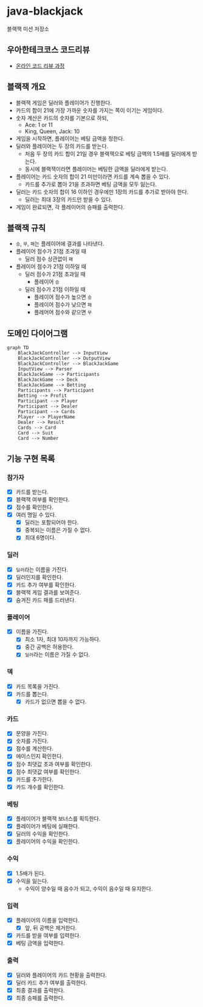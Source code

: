 # java-blackjack

블랙잭 미션 저장소

## 우아한테크코스 코드리뷰

- [온라인 코드 리뷰 과정](https://github.com/woowacourse/woowacourse-docs/blob/master/maincourse/README.md)

## 블랙잭 개요

- 블랙잭 게임은 딜러와 플레이어가 진행한다.
- 카드의 합이 21에 가장 가까운 숫자를 가지는 쪽이 이기는 게임이다.
- 숫자 계산은 카드의 숫자를 기본으로 하되,
    - Ace: 1 or 11
    - King, Queen, Jack: 10
- 게임을 시작하면, 플레이어는 베팅 금액을 정한다.
- 딜러와 플레이어는 두 장의 카드를 받는다.
    - 처음 두 장의 카드 합이 21일 경우 블랙잭으로 베팅 금액의 1.5배를 딜러에게 받는다.
    - 동시에 블랙잭이라면 플레이어는 베팅한 금액을 딜러에게 받는다.
- 플레이어는 카드 숫자의 합이 21 미만이라면 카드를 계속 뽑을 수 있다.
    - 카드를 추가로 뽑아 21을 초과하면 베팅 금액을 모두 잃는다.
- 딜러는 카드 숫자의 합이 16 이하인 경우에만 1장의 카드를 추가로 받아야 한다.
    - 딜러는 최대 3장의 카드만 받을 수 있다.
- 게임이 완료되면, 각 플레이어의 승패를 출력한다.

## 블랙잭 규칙

- `승`, `무`, `패`는 플레이어에 결과를 나타낸다.
- 플레이어 점수가 21점 초과일 때
    - 딜러 점수 상관없이 `패`
- 플레이어 점수가 21점 이하일 때
    - 딜러 점수가 21점 초과일 때
        - 플레이어 `승`
    - 딜러 점수가 21점 이하일 때
        - 플레이어 점수가 높으면 `승`
        - 플레이어 점수가 낮으면 `패`
        - 플레어어 점수와 같으면 `무`

## 도메인 다이어그램

```mermaid
graph TD
    BlackJackController --> InputView
    BlackJackController --> OutputView
    BlackJackController --> BlackJackGame
    InputView --> Parser
    BlackJackGame --> Participants
    BlackJackGame --> Deck
    BlackJackGame --> Betting
    Participants --> Participant
    Betting --> Profit
    Participant --> Player
    Participant --> Dealer
    Participant --> Cards
    Player --> PlayerName
    Dealer --> Result
    Cards --> Card
    Card --> Suit
    Card --> Number
```

## 기능 구현 목록

### 참가자

- [x] 카드를 받는다.
- [x] 블랙잭 여부를 확인한다.
- [x] 점수를 확인한다.
- [x] 여러 명일 수 있다.
    - [x] 딜러는 포함되어야 한다.
    - [x] 중복되는 이름은 가질 수 없다.
    - [x] 최대 6명이다.

### 딜러

- [x] `딜러`라는 이름을 가진다.
- [x] 딜러인지를 확인한다.
- [x] 카드 추가 여부를 확인한다.
- [x] 블랙잭 게임 결과를 보여준다.
- [x] 숨겨진 카드 패를 드러낸다.

### 플레이어

- [x] 이름을 가진다.
    - [x] 최소 1자, 최대 10자까지 가능하다.
    - [x] 중간 공백은 허용한다.
    - [x] `딜러`라는 이름은 가질 수 없다.

### 덱

- [x] 카드 목록을 가진다.
- [x] 카드를 뽑는다.
    - [x] 카드가 없으면 뽑을 수 없다.

### 카드

- [x] 문양을 가진다.
- [x] 숫자를 가진다.
- [x] 점수를 계산한다.
- [x] 에이스인지 확인한다.
- [x] 점수 최댓값 초과 여부를 확인한다.
- [x] 점수 최댓값 여부를 확인한다.
- [x] 카드를 추가한다.
- [x] 카드 개수를 확인한다.

### 베팅

- [x] 플레이어가 블랙잭 보너스를 획득한다.
- [x] 플레이어가 베팅에 실패한다.
- [x] 딜러의 수익을 확인한다.
- [x] 플레이어의 수익을 확인한다.

### 수익

- [x] 1.5배가 된다.
- [x] 수익을 잃는다.
    - 수익이 양수일 때 음수가 되고, 수익이 음수일 때 유지한다.

### 입력

- [x] 플레이어의 이름을 입력한다.
    - [x] 앞, 뒤 공백은 제거한다.
- [x] 카드를 받을 여부를 입력한다.
- [x] 베팅 금액을 입력한다.

### 출력

- [x] 딜러와 플레이어의 카드 현황을 출력한다.
- [x] 딜러 카드 추가 여부를 출력한다.
- [x] 최종 결과를 출력한다.
- [x] 최종 승패를 출력한다.
